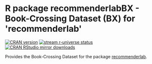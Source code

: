 R package recommenderlabBX - Book-Crossing Dataset (BX) for 'recommenderlab'
================

[![CRAN
version](http://www.r-pkg.org/badges/version/recommenderlabJester)](https://CRAN.R-project.org/package=recommenderlabJester)
[![stream r-universe
status](https://mhahsler.r-universe.dev/badges/recommenderlabJester)](https://mhahsler.r-universe.dev/ui#package:recommenderlabJester)
[![CRAN RStudio mirror
downloads](http://cranlogs.r-pkg.org/badges/grand-total/recommenderlabJester)](https://CRAN.R-project.org/package=recommenderlabJester)


Provides the Book-Crossing Dataset for the package
[recommenderlab](https://github.com/mhahsler/recommenderlab).

